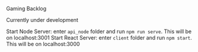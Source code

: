 Gaming Backlog

Currently under development

Start Node Server: enter `api_node` folder and run `npm run serve`. This will be on localhost:3001
Start React Server: enter `client` folder and run `npm start`. This will be on localhost:3000
